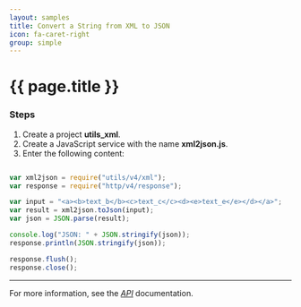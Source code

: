```yaml
---
layout: samples
title: Convert a String from XML to JSON
icon: fa-caret-right
group: simple
---
```


{{ page.title }}
===

### Steps

1. Create a project **utils_xml**.
2. Create a JavaScript service with the name **xml2json.js**.
3. Enter the following content:

```javascript

var xml2json = require("utils/v4/xml");
var response = require("http/v4/response");

var input = "<a><b>text_b</b><c>text_c</c><d><e>text_e</e></d></a>";
var result = xml2json.toJson(input);
var json = JSON.parse(result);

console.log("JSON: " + JSON.stringify(json));
response.println(JSON.stringify(json));

response.flush();
response.close();

```

---

For more information, see the *[API](../api/)* documentation.
